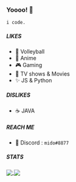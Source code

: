 ### Yoooo! 👋

`
i code.
`
##### LIKES
- 🏐 Volleyball
- 👾 Anime 
- 🎮 Gaming
- 🎥 TV shows & Movies
- ✨ JS & Python

##### DISLIKES
- ☕ JAVA

##### REACH ME
- 🐳 Discord : `mido#8877`

##### STATS
<a href="https://github.com/rgabr1508">
  <img align="center" src="https://github-readme-stats.vercel.app/api?username=rgab1508&count_private=true&show_icons=true&theme=aura" />
</a>
<a href="https://github.com/rgab1508">
  <img align="center" src="https://github-readme-stats.vercel.app/api/top-langs/?username=anuraghazra&layout=compact&theme=aura&langs_count=8&count_private=true" />
</a>
